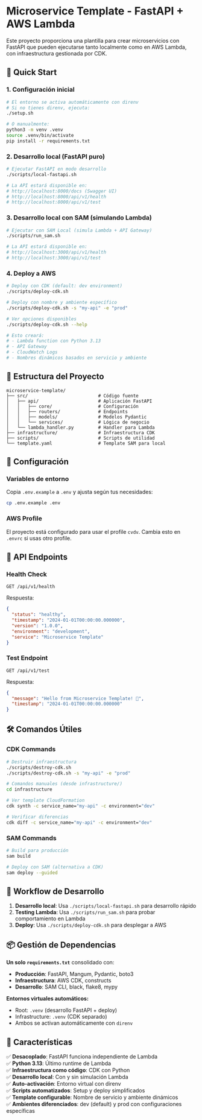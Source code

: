 # Microservice Template - FastAPI + AWS Lambda

Este proyecto proporciona una plantilla para crear microservicios con FastAPI que pueden ejecutarse tanto localmente como en AWS Lambda, con infraestructura gestionada por CDK.

## 🚀 Quick Start

### 1. Configuración inicial
```bash
# El entorno se activa automáticamente con direnv
# Si no tienes direnv, ejecuta:
./setup.sh

# O manualmente:
python3 -m venv .venv
source .venv/bin/activate
pip install -r requirements.txt
```

### 2. Desarrollo local (FastAPI puro)
```bash
# Ejecutar FastAPI en modo desarrollo
./scripts/local-fastapi.sh

# La API estará disponible en:
# http://localhost:8000/docs (Swagger UI)
# http://localhost:8000/api/v1/health
# http://localhost:8000/api/v1/test
```

### 3. Desarrollo local con SAM (simulando Lambda)
```bash
# Ejecutar con SAM Local (simula Lambda + API Gateway)
./scripts/run_sam.sh

# La API estará disponible en:
# http://localhost:3000/api/v1/health
# http://localhost:3000/api/v1/test
```

### 4. Deploy a AWS
```bash
# Deploy con CDK (default: dev environment)
./scripts/deploy-cdk.sh

# Deploy con nombre y ambiente específico
./scripts/deploy-cdk.sh -s "my-api" -e "prod"

# Ver opciones disponibles
./scripts/deploy-cdk.sh --help

# Esto creará:
# - Lambda function con Python 3.13
# - API Gateway
# - CloudWatch Logs
# - Nombres dinámicos basados en servicio y ambiente
```

## 📁 Estructura del Proyecto

```
microservice-template/
├── src/                          # Código fuente
│   ├── api/                      # Aplicación FastAPI
│   │   ├── core/                 # Configuración
│   │   ├── routers/              # Endpoints
│   │   ├── models/               # Modelos Pydantic
│   │   └── services/             # Lógica de negocio
│   └── lambda_handler.py         # Handler para Lambda
├── infrastructure/               # Infraestructura CDK
├── scripts/                      # Scripts de utilidad
└── template.yaml                 # Template SAM para local
```

## 🔧 Configuración

### Variables de entorno
Copia `.env.example` a `.env` y ajusta según tus necesidades:
```bash
cp .env.example .env
```

### AWS Profile
El proyecto está configurado para usar el profile `cvdv`. Cambia esto en `.envrc` si usas otro profile.

## 📝 API Endpoints

### Health Check
```
GET /api/v1/health
```
Respuesta:
```json
{
  "status": "healthy",
  "timestamp": "2024-01-01T00:00:00.000000",
  "version": "1.0.0",
  "environment": "development",
  "service": "Microservice Template"
}
```

### Test Endpoint
```
GET /api/v1/test
```
Respuesta:
```json
{
  "message": "Hello from Microservice Template! 🚀",
  "timestamp": "2024-01-01T00:00:00.000000"
}
```

## 🛠 Comandos Útiles

### CDK Commands
```bash
# Destruir infraestructura
./scripts/destroy-cdk.sh
./scripts/destroy-cdk.sh -s "my-api" -e "prod"

# Comandos manuales (desde infrastructure/)
cd infrastructure

# Ver template CloudFormation
cdk synth -c service_name="my-api" -c environment="dev"

# Verificar diferencias
cdk diff -c service_name="my-api" -c environment="dev"
```

### SAM Commands
```bash
# Build para producción
sam build

# Deploy con SAM (alternativa a CDK)
sam deploy --guided
```

## 🔄 Workflow de Desarrollo

1. **Desarrollo local**: Usa `./scripts/local-fastapi.sh` para desarrollo rápido
2. **Testing Lambda**: Usa `./scripts/run_sam.sh` para probar comportamiento en Lambda
3. **Deploy**: Usa `./scripts/deploy-cdk.sh` para desplegar a AWS

## 📦 Gestión de Dependencias

**Un solo `requirements.txt`** consolidado con:
- **Producción**: FastAPI, Mangum, Pydantic, boto3
- **Infraestructura**: AWS CDK, constructs
- **Desarrollo**: SAM CLI, black, flake8, mypy

**Entornos virtuales automáticos:**
- Root: `.venv` (desarrollo FastAPI + deploy)
- Infrastructure: `.venv` (CDK separado)
- Ambos se activan automáticamente con `direnv`

## 🎯 Características

✅ **Desacoplado**: FastAPI funciona independiente de Lambda  
✅ **Python 3.13**: Último runtime de Lambda  
✅ **Infraestructura como código**: CDK con Python  
✅ **Desarrollo local**: Con y sin simulación Lambda  
✅ **Auto-activación**: Entorno virtual con direnv  
✅ **Scripts automatizados**: Setup y deploy simplificados  
✅ **Template configurable**: Nombre de servicio y ambiente dinámicos  
✅ **Ambientes diferenciados**: dev (default) y prod con configuraciones específicas 